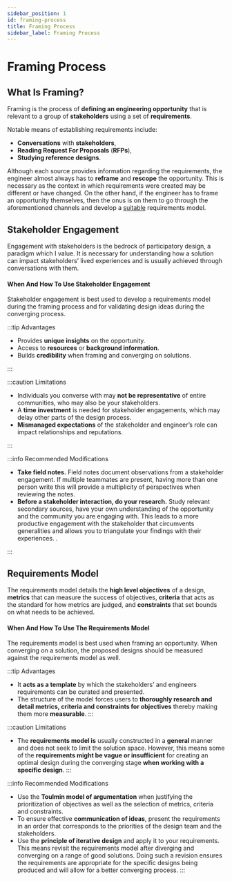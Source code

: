 ```yaml
---
sidebar_position: 1
id: framing-process
title: Framing Process
sidebar_label: Framing Process
---
```


# Framing Process

## What Is Framing?

Framing is the process of **defining an engineering opportunity** that is relevant to a group of **stakeholders** using a set of **requirements**. 

Notable means of establishing requirements include: 
* **Conversations** with **stakeholders**, 
* **Reading Request For Proposals** (**RFPs**),
* **Studying reference designs**.

Although each source provides information regarding the requirements, the engineer almost always has to **reframe** and **rescope** the opportunity. This is necessary as the context in which requirements were created may be different or have changed. On the other hand, if the engineer has to frame an opportunity themselves, then the onus is on them to go through the aforementioned channels and develop a [suitable](./Subtopics/suitable-requirements.md) requirements model. 

## Stakeholder Engagement

Engagement with stakeholders is the bedrock of participatory design, a paradigm which I value.  It is necessary for understanding how a solution can impact stakeholders’ lived experiences and is usually achieved through conversations with them.

#### When And How To Use Stakeholder Engagement

Stakeholder engagement is best used to develop a requirements model during the framing process and for validating design ideas during the converging process. 

<!-- #### Advantages

* Provides **unique insights** on the opportunity.
* Access to **resources** or **background information**. 
* Builds **credibility** when framing and converging on solutions. -->

:::tip Advantages

* Provides **unique insights** on the opportunity.
* Access to **resources** or **background information**. 
* Builds **credibility** when framing and converging on solutions.

::: 


:::caution Limitations

* Individuals you converse with may **not be representative** of entire communities, who may also be your stakeholders.
* A **time investment** is needed for stakeholder engagements, which may delay other parts of the design process.
* **Mismanaged expectations** of the stakeholder and engineer’s role can impact relationships and reputations.

::: 

<!-- 
#### Limitations

* Individuals you converse with may **not be representative** of entire communities, who may also be your stakeholders.
* A **time investment** is needed for stakeholder engagements, which may delay other parts of the design process.
* **Mismanaged expectations** of the stakeholder and engineer’s role can impact relationships and reputations. -->

:::info Recommended Modifications

* **Take field notes.** Field notes document observations from a stakeholder engagement. If multiple teammates are present, having more than one person write this will provide a multiplicity of perspectives when reviewing the notes. 
* **Before a stakeholder interaction, do your research.** Study relevant secondary sources, have your own understanding of the opportunity and the community you are engaging with. This leads to a more productive engagement with the stakeholder that circumvents generalities and allows you to triangulate your findings with their experiences. .

:::



<!-- #### Recommended Modifications

* **Take field notes.** Field notes document observations from a stakeholder engagement. If multiple teammates are present, having more than one person write this will provide a multiplicity of perspectives when reviewing the notes. 
* **Before a stakeholder interaction, do your research.** Study relevant secondary sources, have your own understanding of the opportunity and the community you are engaging with. This leads to a more productive engagement with the stakeholder that circumvents generalities and allows you to triangulate your findings with their experiences.  -->

<!-- 
```jsx title="src/pages/my-react-page.js"
import React from 'react';
import Layout from '@theme/Layout';

export default function MyReactPage() {
  return (
    <Layout>
      <h1>My React page</h1>
      <p>This is a React page</p>
    </Layout>
  );
}
```

A new page is now available at `http://localhost:3000/my-react-page`.

## Create your first Markdown Page

Create a file at `src/pages/my-markdown-page.md`:

```mdx title="src/pages/my-markdown-page.md"
# My Markdown page

This is a Markdown page
```

A new page is now available at `http://localhost:3000/my-markdown-page`.
 -->

<!-- Add **Markdown or React** files to `src/pages` to create a **standalone page**:

- `src/pages/index.js` -> `localhost:3000/`
- `src/pages/foo.md` -> `localhost:3000/foo`
- `src/pages/foo/bar.js` -> `localhost:3000/foo/bar` -->

## Requirements Model

The requirements model details the **high level objectives** of a design, **metrics** that can measure the success of objectives, **criteria** that acts as the standard for how metrics are judged, and **constraints** that set bounds on what needs to be achieved. 

#### When And How To Use The Requirements Model

The requirements model is best used when framing an opportunity. When converging on a solution, the proposed designs should be measured against the requirements model as well.

:::tip Advantages
* It **acts as a template** by which the stakeholders’ and engineers requirements can be curated and presented.
* The structure of the model forces users to **thoroughly research and detail metrics, criteria and constraints for objectives** thereby making them more **measurable**.
:::

:::caution Limitations
* The **requirements model is** usually constructed in a **general** manner and does not seek to limit the solution space. However, this means some of the **requirements might be vague or insufficient** for creating an optimal design during the converging stage **when working with a specific design**.
:::

:::info Recommended Modifications
* Use the **Toulmin model of argumentation** when justifying the prioritization of objectives as well as the selection of metrics, criteria and constraints.
* To ensure effective **communication of ideas**, present the requirements in an order that corresponds to the priorities of the design team and the stakeholders.
* Use the **principle of iterative design** and apply it to your requirements. This means revisit the requirements model after diverging and converging on a range of good solutions. Doing such a revision ensures the requirements are appropriate for the specific designs being produced and will allow for a better converging process.
:::